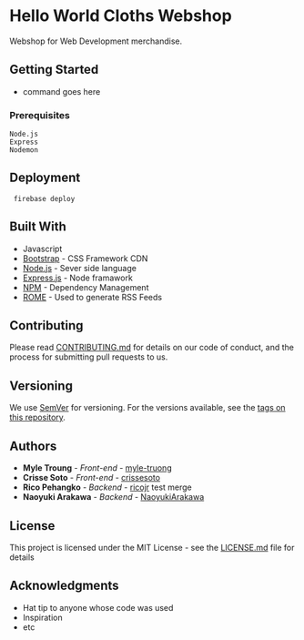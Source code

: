 # Hello World Cloths Webshop

Webshop for Web Development merchandise.

## Getting Started

- command goes here

### Prerequisites

```
Node.js
Express
Nodemon
```

## Deployment

```
 firebase deploy 
```

## Built With

* Javascript
* [Bootstrap](http://www.dropwizard.io/1.0.2/docs/) - CSS Framework CDN
* [Node.js](https://nodejs.org/en/docs/guides/) - Sever side language
* [Express.js](https://www.npmjs.com/package/express) - Node framawork
* [NPM](https://maven.apache.org/) - Dependency Management
* [ROME](https://rometools.github.io/rome/) - Used to generate RSS Feeds

## Contributing

Please read [CONTRIBUTING.md](https://gist.github.com/PurpleBooth/b24679402957c63ec426) for details on our code of conduct, and the process for submitting pull requests to us.

## Versioning

We use [SemVer](http://semver.org/) for versioning. For the versions available, see the [tags on this repository](https://github.com/crissesoto/helloworldcloths.git). 

## Authors

* **Myle Troung** - *Front-end* - [myle-truong](https://github.com/myle-truong)
* **Crisse Soto** - *Front-end* - [crissesoto](https://github.com/crissesoto)
* **Rico Pehangko** - *Backend* - [ricojr](https://github.com/ricojr) test merge
* **Naoyuki Arakawa** - *Backend* - [NaoyukiArakawa](https://github.com/NaoyukiArakawa)



## License

This project is licensed under the MIT License - see the [LICENSE.md](LICENSE.md) file for details

## Acknowledgments

* Hat tip to anyone whose code was used
* Inspiration
* etc


